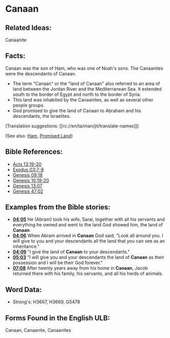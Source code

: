 # Canaan

## Related Ideas:

Canaanite


## Facts:

Canaan was the son of Ham, who was one of Noah's sons. The Canaanites were the descendants of Canaan.

* The term "Canaan" or the "land of Canaan" also referred to an area of land between the Jordan River and the Mediterranean Sea. It extended south to the border of Egypt and north to the border of Syria.
* This land was inhabited by the Canaanites, as well as several other people groups.
* God promised to give the land of Canaan to Abraham and his descendants, the Israelites.

(Translation suggestions: [[rc://en/ta/man/jit/translate-names]])

(See also: [Ham](../names/ham.md), [Promised Land](../kt/promisedland.md))

## Bible References:

* [Acts 13:19-20](rc://en/tn/help/act/13/19)
* [Exodus 03:7-8](rc://en/tn/help/exo/03/07)
* [Genesis 09:18](rc://en/tn/help/gen/09/18)
* [Genesis 10:19-20](rc://en/tn/help/gen/10/19)
* [Genesis 13:07](rc://en/tn/help/gen/13/07)
* [Genesis 47:02](rc://en/tn/help/gen/47/02)

## Examples from the Bible stories:

* __[04:05](rc://en/tn/help/obs/04/05)__ He (Abram) took his wife, Sarai, together with all his servants and everything he owned and went to the land God showed him, the land of __Canaan__.
* __[04:06](rc://en/tn/help/obs/04/06)__ When Abram arrived in __Canaan__ God said, "Look all around you. I will give to you and your descendants all the land that you can see as an inheritance."
* __[04:09](rc://en/tn/help/obs/04/09)__ "I give the land of __Canaan__ to your descendants."
* __[05:03](rc://en/tn/help/obs/05/03)__ "I will give you and your descendants the land of __Canaan__ as their possession and I will be their God forever."
* __[07:08](rc://en/tn/help/obs/07/08)__ After twenty years away from his home in __Canaan__, Jacob returned there with his family, his servants, and all his herds of animals.

## Word Data:

* Strong's: H3667, H3669, G5478

## Forms Found in the English ULB:

Canaan, Canaanite, Canaanites


